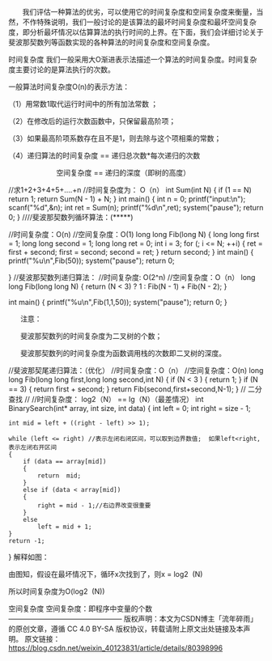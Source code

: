        我们评估一种算法的优劣，可以使用它的时间复杂度和空间复杂度来衡量，当然，不作特殊说明，我们一般讨论的是该算法的最坏时间复杂度和最坏空间复杂度，即分析最坏情况以估算算法的执行时间的上界。在下面，我们会详细讨论关于斐波那契数列等函数实现的各种算法的时间复杂度和空间复杂度。

时间复杂度
我们一般采用大O渐进表示法描述一个算法的时间复杂度。时间复杂度主要讨论的是算法执行的次数。

一般算法时间复杂度O(n)的表示方法：

（1）用常数1取代运行时间中的所有加法常数 ；

（2）在修改后的运行次数函数中，只保留最高阶项；

（3）如果最高阶项系数存在且不是1，则去除与这个项相乘的常数；

（4）递归算法的时间复杂度 == 递归总次数*每次递归的次数

                        空间复杂度 == 递归的深度（即树的高度）

//求1+2+3+4+5+....+n
//时间复杂度为： O（n）
int Sum(int N)
{ 
	if (1 == N)
		return 1;
	return  Sum(N - 1) + N;
}
int main()
{
	int n = 0;
	printf("input:\n");
	scanf("%d",&n);
	int ret = Sum(n);
	printf("%d\n",ret);
	system("pause");
	return 0;
}
////斐波那契数列循环算法：(*****)
 
//时间复杂度：O(n)
//空间复杂度：O(1)
long long Fib(long N)
{
	long long  first = 1;
	long long second = 1;
	long long  ret = 0;
	int i = 3;
	for (; i <= N; ++i)
	{
		ret = first + second;
		first = second;
		second = ret;
	}
	return second;
}
int main()
{
	printf("%u\n",Fib(50));
	system("pause");
	return 0;
	
}
//斐波那契数列递归算法：
//时间复杂度: O(2^n)
//空间复杂度：O（n）
long long Fib(long long N)
{
	return (N < 3) ? 1 : Fib(N - 1) + Fib(N - 2);
}
 
int main()
{
	printf("%u\n",Fib(1,1,50));
	system("pause");
	return 0;
}


      注意：

      斐波那契数列的时间复杂度为二叉树的个数； 

      斐波那契数列的时间复杂度为函数调用栈的次数即二叉树的深度。



//斐波那契尾递归算法：（优化）
//时间复杂度：O（n）
//空间复杂度：O(n)
long long Fib(long long first,long long second,int N)
{
	if (N < 3 )
	{
		return 1;
	}
	if (N == 3)
	{
		return first + second;
	}
	return Fib(second,first+second,N-1); 
}
// 二分查找
//
//时间复杂度： log2（N） == lg（N）（最差情况）
int BinarySearch(int* array, int size, int data)
{
	int left = 0;
	int right = size - 1;
 
	int mid = left + ((right - left) >> 1);
 
	while (left <= right) //表示左闭右闭区间，可以取到边界数值;  如果left<right,表示左闭右开区间
	{
		if (data == array[mid])
		{
			return  mid;
		}
		else if (data < array[mid])
		{
			right = mid - 1;//右边界改变很重要
		} 
		else
			left = mid + 1;
	}
	return -1;
}
解释如图：



由图知，假设在最坏情况下，循环x次找到了，则x = log2  (N)

所以时间复杂度为O(log2  (N))



空间复杂度
空间复杂度：即程序中变量的个数
————————————————
版权声明：本文为CSDN博主「流年碎雨」的原创文章，遵循 CC 4.0 BY-SA 版权协议，转载请附上原文出处链接及本声明。
原文链接：https://blog.csdn.net/weixin_40123831/article/details/80398996
